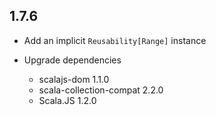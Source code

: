 ## 1.7.6

* Add an implicit `Reusability[Range]` instance

* Upgrade dependencies
  * scalajs-dom 1.1.0
  * scala-collection-compat 2.2.0
  * Scala.JS 1.2.0
